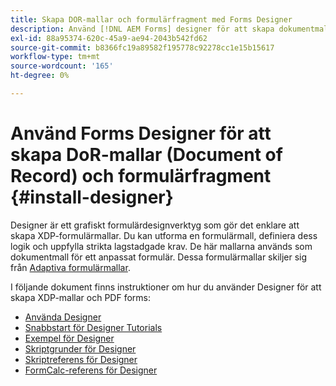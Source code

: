 ```yaml
---
title: Skapa DOR-mallar och formulärfragment med Forms Designer
description: Använd [!DNL AEM Forms] designer för att skapa dokumentmallar.
exl-id: 88a95374-620c-45a9-ae94-2043b542fd62
source-git-commit: b8366fc19a89582f195778c92278cc1e15b15617
workflow-type: tm+mt
source-wordcount: '165'
ht-degree: 0%

---
```


# Använd Forms Designer för att skapa DoR-mallar (Document of Record) och formulärfragment {#install-designer}

Designer är ett grafiskt formulärdesignverktyg som gör det enklare att skapa XDP-formulärmallar. Du kan utforma en formulärmall, definiera dess logik och uppfylla strikta lagstadgade krav. De här mallarna används som dokumentmall för ett anpassat formulär. Dessa formulärmallar skiljer sig från [Adaptiva formulärmallar](template-editor.md).

I följande dokument finns instruktioner om hur du använder Designer för att skapa XDP-mallar och PDF forms:

+ [Använda Designer](assets/using-designer-cs.pdf)
+ [Snabbstart för Designer Tutorials](https://helpx.adobe.com/content/dam/help/en/experience-manager/6-5/forms/pdf/designer-quickstart.pdf)
+ [Exempel för Designer](https://helpx.adobe.com/content/dam/help/en/experience-manager/6-5/forms/pdf/designer-samples.pdf)
+ [Skriptgrunder för Designer](https://helpx.adobe.com/content/dam/help/en/experience-manager/6-5/forms/pdf/scripting-basics.pdf)
+ [Skriptreferens för Designer](https://helpx.adobe.com/content/dam/help/en/experience-manager/6-5/forms/pdf/scripting-reference.pdf)
+ [FormCalc-referens för Designer](https://helpx.adobe.com/content/dam/help/en/experience-manager/6-5/forms/pdf/formcalc-reference.pdf)

